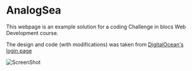 # AnalogSea

This webpage is an example solution for a coding Challenge in blocs Web Development course.

The design and code (with modifications) was taken from [DigitalOcean's login page](https://cloud.digitalocean.com/login)



![ScreenShot](https://raw.github.com/Trailingslashes/bloc.io-Signup-Form-Challenege/master/screenshot.png)

